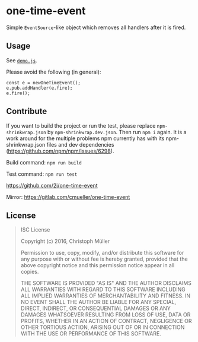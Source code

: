 # one-time-event

Simple `EventSource`-like object which removes all handlers after it is fired.

## Usage

See [`demo.js`](https://github.com/2i/one-time-event/blob/master/demo.js).

Please avoid the following (in general):

    const e = newOneTimeEvent();
    e.pub.addHandler(e.fire);
    e.fire();

## Contribute

If you want to build the project or run the test, please replace `npm-shrinkwrap.json` by `npm-shrinkwrap.dev.json`. Then run `npm i` again.
It is a work around for the multiple problems npm currently has with its npm-shrinkwrap.json files and dev dependencies (https://github.com/npm/npm/issues/6298).

Build command: `npm run build`

Test command: `npm run test`

https://github.com/2i/one-time-event

Mirror: https://gitlab.com/cmueller/one-time-event

## License

> ISC License
> 
> Copyright (c) 2016, Christoph Müller
> 
> Permission to use, copy, modify, and/or distribute this software for any purpose with or without fee is hereby granted, provided that the above copyright notice and this permission notice appear in all copies.
> 
> THE SOFTWARE IS PROVIDED "AS IS" AND THE AUTHOR DISCLAIMS ALL WARRANTIES WITH REGARD TO THIS SOFTWARE INCLUDING ALL IMPLIED WARRANTIES OF MERCHANTABILITY AND FITNESS. IN NO EVENT SHALL THE AUTHOR BE LIABLE FOR ANY SPECIAL, DIRECT, INDIRECT, OR CONSEQUENTIAL DAMAGES OR ANY DAMAGES WHATSOEVER RESULTING FROM LOSS OF USE, DATA OR PROFITS, WHETHER IN AN ACTION OF CONTRACT, NEGLIGENCE OR OTHER TORTIOUS ACTION, ARISING OUT OF OR IN CONNECTION WITH THE USE OR PERFORMANCE OF THIS SOFTWARE.
